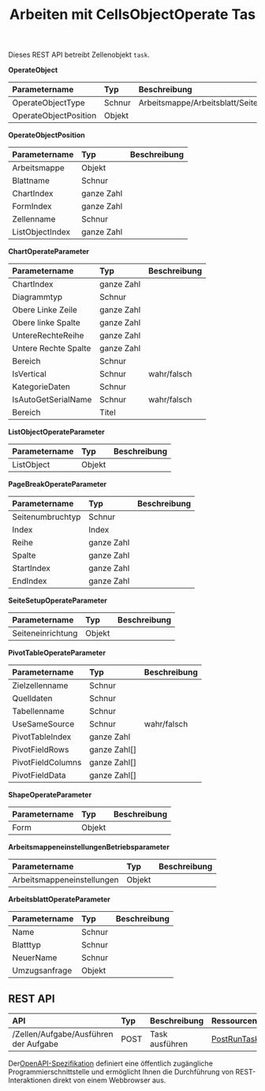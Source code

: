 ﻿---
title: Arbeiten mit CellsObjectOperate Tas
second_title: Documen
type: docs
url: /de/tasks/cells-object-operate/
aliases: [/working-with-cellsobjectoperate-task/]
description: "Cells.Cloud API für Excel betreiben: Zellen Objekt betreiben Aufgabe"
weight: 20
kwords: Excel, Office Cloud, REST API, Tabellenkalkulation, PDF, CSV, Json, Markdown, Arbeiten mit CellsObjectOperate Task
---
Dieses REST API betreibt Zellenobjekt `task`.

**OperateObject**

|Parametername|Typ|Beschreibung|
|:- |:- |:- |
| OperateObjectType| Schnur|Arbeitsmappe/Arbeitsblatt/Seiteneinrichtung/Cells/Diagramm/Form/Listenobjekt/PivotTable/Arbeitsmappeneinstellungen/Seitenumbruch|
| OperateObjectPosition| Objekt||

**OperateObjectPosition**

|Parametername|Typ|Beschreibung|
|:- |:- |:- |
| Arbeitsmappe| Objekt||
| Blattname| Schnur||
| ChartIndex| ganze Zahl||
| FormIndex| ganze Zahl||
| Zellenname| Schnur||
| ListObjectIndex| ganze Zahl||


**ChartOperateParameter**

|Parametername|Typ|Beschreibung|
|:- |:- |:- |
| ChartIndex| ganze Zahl||
| Diagrammtyp| Schnur||
| Obere Linke Zeile| ganze Zahl||
| Obere linke Spalte| ganze Zahl||
| UntereRechteReihe| ganze Zahl||
| Untere Rechte Spalte| ganze Zahl||
| Bereich| Schnur||
| IsVertical| Schnur| wahr/falsch|
| KategorieDaten| Schnur||
| IsAutoGetSerialName| Schnur| wahr/falsch|
| Bereich| Titel||

**ListObjectOperateParameter** 

|Parametername|Typ|Beschreibung|
|:- |:- |:- |
| ListObject| Objekt||

**PageBreakOperateParameter**

|Parametername|Typ|Beschreibung|
|:- |:- |:- |
| Seitenumbruchtyp| Schnur||
| Index| Index||
| Reihe| ganze Zahl||
| Spalte| ganze Zahl||
| StartIndex| ganze Zahl||
| EndIndex| ganze Zahl||


**SeiteSetupOperateParameter**

|Parametername|Typ|Beschreibung|
|:- |:- |:- |
| Seiteneinrichtung| Objekt||


**PivotTableOperateParameter**

|Parametername|Typ|Beschreibung|
|:- |:- |:- |
| Zielzellenname| Schnur||
| Quelldaten| Schnur||
| Tabellenname| Schnur||
| UseSameSource| Schnur| wahr/falsch|
| PivotTableIndex| ganze Zahl||
| PivotFieldRows|ganze Zahl[]||
| PivotFieldColumns|ganze Zahl[]||
| PivotFieldData|ganze Zahl[]||


**ShapeOperateParameter**


|Parametername|Typ|Beschreibung|
|:- |:- |:- |
| Form| Objekt||


**ArbeitsmappeneinstellungenBetriebsparameter**


|Parametername|Typ|Beschreibung|
|:- |:- |:- |
| Arbeitsmappeneinstellungen| Objekt||

**ArbeitsblattOperateParameter**


|Parametername|Typ|Beschreibung|
|:- |:- |:- |
| Name| Schnur||
| Blatttyp| Schnur||
| NeuerName| Schnur||
| Umzugsanfrage| Objekt||

## REST API

|**API**|**Typ**|**Beschreibung**|**Ressourcenlink**|
|:- |:- |:- |:- |
|/Zellen/Aufgabe/Ausführen der Aufgabe|POST|Task ausführen|[PostRunTask](https://apireference.aspose.cloud/cells/#/Task/PostRunTask)|

 Der[OpenAPI-Spezifikation](https://apireference.aspose.cloud/cells/#/Workbook/PostImportData) definiert eine öffentlich zugängliche Programmierschnittstelle und ermöglicht Ihnen die Durchführung von REST-Interaktionen direkt von einem Webbrowser aus.


